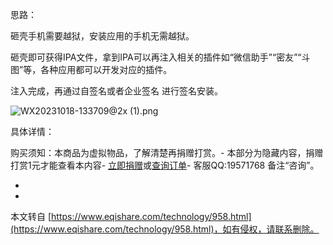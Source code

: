 思路：

砸壳手机需要越狱，安装应用的手机无需越狱。

砸壳即可获得IPA文件，拿到IPA可以再注入相关的插件如“微信助手”“密友”“斗图”等，各种应用都可以开发对应的插件。

注入完成，再通过自签名或者企业签名 进行签名安装。

![WX20231018-133709@2x (1).png](https://www.eqishare.com/zb_users/upload/2023/10/202310181697607509960943.png)

具体详情：

购买须知：本商品为虚拟物品，了解清楚再捐赠打赏。-
本部分为隐藏内容，捐赠打赏1元才能查看本内容-
[立即捐赠](javascript:;)或[查询订单](https://www.eqishare.com/buys_query.html)-
客服QQ:19571768 备注“咨询”。

-

-

本文转自 [https://www.eqishare.com/technology/958.html](https://www.eqishare.com/technology/958.html)，如有侵权，请联系删除。